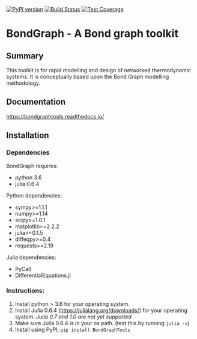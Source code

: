 [![PyPI version](https://badge.fury.io/py/BondGraphTools.svg)](https://badge.fury.io/py/BondGraphTools)
[![Build Status](https://travis-ci.org/BondGraphTools/BondGraphTools.svg?branch=master)](https://travis-ci.org/BondGraphTools/BondGraphTools)
[![Test Coverage](https://api.codeclimate.com/v1/badges/4735c13a87b24d3a1899/test_coverage)](https://codeclimate.com/github/BondGraphTools/BondGraphTools/test_coverage)
# BondGraph - A Bond graph toolkit
## Summary

This toolkit is for rapid modelling and design of networked thermodynamic systems.
It is conceptually based upon the Bond Graph modelling methodology.

## Documentation

https://bondgraphtools.readthedocs.io/

## Installation

### Dependencies

BondGraph requires:
- python 3.6
- julia 0.6.4

Python dependencies:
- sympy>=1.1.1
- numpy>=1.14
- scipy>=1.0.1
- matplotlib>=2.2.2
- julia>=0.1.5
- diffeqpy>=0.4
- requests>=2.19

Julia dependencies:
 - PyCall
 - DifferentialEquations.jl

### Instructions:
1. Install python > 3.6 for your operating system.
2. Install Julia 0.6.4 (https://julialang.org/downloads/) for your operating
 system. _Julia 0.7 and 1.0 are not yet supported_
3. Make sure Julia 0.6.4 is in your os path. (test this by running `julia -v`)
4. Install using PyPI; `pip install BondGraphTools`